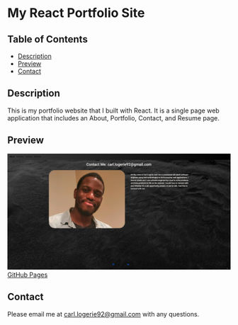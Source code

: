# My React Portfolio Site

## Table of Contents
* [Description](#description)
* [Preview](#preview)
* [Contact](#contact)

## Description
This is my portfolio website that I built with React. It is a single page web application that includes an About, Portfolio, Contact, and Resume page.


## Preview

![Screenshot of portfiolio site](./src/components/pages/images/react-portfolio-pic.png)
<br>
[GitHub Pages](https://clogerie92.github.io/react-portfolio-website/)
## Contact
Please email me at carl.logerie92@gmail.com with any questions.